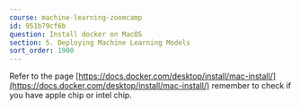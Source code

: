 ```yaml
---
course: machine-learning-zoomcamp
id: 951b79cf6b
question: Install docker on MacOS
section: 5. Deploying Machine Learning Models
sort_order: 1900
---
```


Refer to the page [https://docs.docker.com/desktop/install/mac-install/](https://docs.docker.com/desktop/install/mac-install/) remember to check if you have apple chip or intel chip.

